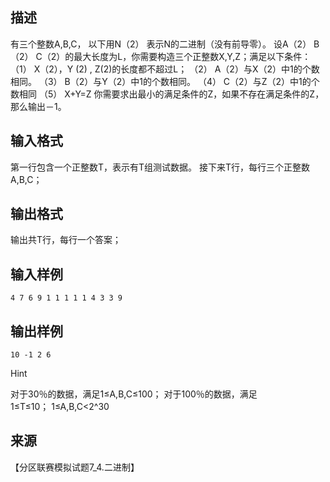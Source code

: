 ## 描述

有三个整数A,B,C， 以下用N（2） 表示N的二进制（没有前导零）。 设A（2） B（2） C（2）的最大长度为L，你需要构造三个正整数X,Y,Z；满足以下条件： （1） X（2），Y (2) , Z(2)的长度都不超过L； （2） A（2）与X（2）中1的个数相同。 （3） B（2）与Y（2）中1的个数相同。 （4） C（2）与Z（2）中1的个数相同 （5） X+Y=Z 你需要求出最小的满足条件的Z，如果不存在满足条件的Z，那么输出－1。 

## 输入格式

第一行包含一个正整数T，表示有T组测试数据。 接下来T行，每行三个正整数A,B,C； 

## 输出格式

输出共T行，每行一个答案；

## 输入样例

```plaintext
4 7 6 9 1 1 1 1 1 4 3 3 9 
```

## 输出样例

```plaintext
10 -1 2 6 
```

Hint

对于30％的数据，满足1≤A,B,C≤100； 对于100％的数据，满足1≤T≤10； 1≤A,B,C<2^30 

## 来源

【分区联赛模拟试题7_4.二进制】

